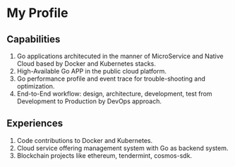 # My Profile

## Capabilities

1. Go applications architecuted in the manner of MicroService and Native Cloud based by Docker and Kubernetes stacks.
2. High-Available Go APP in the public cloud platform.
3. Go performance profile and event trace for trouble-shooting and optimization.
4. End-to-End workflow: design, architecture, development, test from Development to Production by DevOps approach.

## Experiences

1. Code contributions to Docker and Kubernetes.
2. Cloud service offering management system with Go as backend system.
3. Blockchain projects like ethereum, tendermint, cosmos-sdk.
